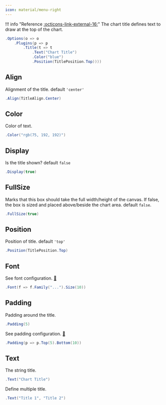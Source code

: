 ```yaml
---
icon: material/menu-right
---
```



!!! info "Reference [:octicons-link-external-16:](https://www.chartjs.org/docs/latest/configuration/title.html)"
	The chart title defines text to draw at the top of the chart.

```csharp hl_lines="3" linenums="1"
.Options(o => o
    .Plugins(p => p
        .Title(t => t
            .Text("Chart Title")
            .Color("blue")
            .Position(TitlePosition.Top))))
```

## Align
Alignment of the title. default ```'center'```
```csharp
.Align(TitleAlign.Center)
```

## Color
Color of text.
```csharp
.Color("rgb(75, 192, 192)")
```

## Display
Is the title shown? default ```false```
```csharp
.Display(true)
```

## FullSize
Marks that this box should take the full width/height of the canvas. 
If false, the box is sized and placed above/beside the chart area. default ```false```.
```csharp
.FullSize(true)
```

## Position
Position of title. default ```'top'```
```csharp
.Position(TitlePosition.Top)
```

## Font
See font configuration.
[:link:](../font.md)
```csharp
.Font(f => f.Family("...").Size(10))
```

## Padding
Padding around the title.
```csharp
.Padding(5)
```
See padding configuration.
[:link:](../padding.md)
```csharp
.Padding(p => p.Top(5).Bottom(10))
```

## Text
The string title.
```csharp
.Text("Chart Title")
```
Define multiple title.
```csharp
.Text("Title 1", "Title 2")
```

